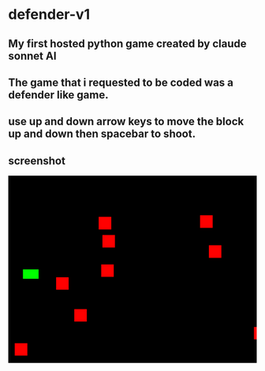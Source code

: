 # defender-v1
## My first hosted python game created by claude sonnet AI
## The game that i requested to be coded was a defender like game.
## use up and down arrow keys to move the block up and down then spacebar to shoot.
## screenshot

![title screen](https://raw.githubusercontent.com/Mike360X/defender-v1/main/defender%20%20.png)
